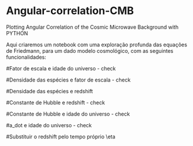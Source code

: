 # Angular-correlation-CMB
Plotting Angular Correlation of the Cosmic Microwave Background with PYTHON

Aqui criaremos um notebook com uma exploração profunda das equações de Friedmann, para um dado modelo cosmológico, com as seguintes funcionalidades:

#Fator de escala e idade do universo - check

#Densidade das espécies e fator de escala - check

#Densidade das espécies e redshift 

#Constante de Hubble e redshift - check

#Constante de Hubble e idade do universo - check

#a_dot e idade do universo - check

#Substituir o redshift pelo tempo próprio \eta
